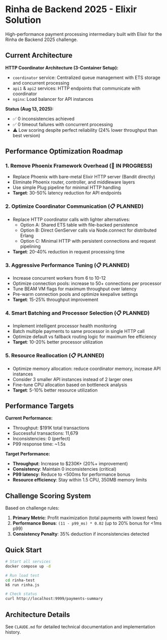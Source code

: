 # Rinha de Backend 2025 - Elixir Solution

High-performance payment processing intermediary built with Elixir for the Rinha de Backend 2025 challenge.

## Current Architecture

**HTTP Coordinator Architecture (3-Container Setup):**
- `coordinator` service: Centralized queue management with ETS storage and concurrent processing
- `api1` & `api2` services: HTTP endpoints that communicate with coordinator 
- `nginx`: Load balancer for API instances

**Status (Aug 13, 2025):**
- ✅ 0 inconsistencies achieved
- ✅ 0 timeout failures with concurrent processing
- ⚠️ Low scoring despite perfect reliability (24% lower throughput than best version)

## Performance Optimization Roadmap

### 1. **Remove Phoenix Framework Overhead** (🚧 IN PROGRESS)
- Replace Phoenix with bare-metal Elixir HTTP server (Bandit directly)
- Eliminate Phoenix router, controller, and middleware layers
- Use simple Plug pipeline for minimal HTTP handling
- **Target**: 30-50% latency reduction for API endpoints

### 2. **Optimize Coordinator Communication** (📋 PLANNED)
- Replace HTTP coordinator calls with lighter alternatives:
  - Option A: Shared ETS table with file-backed persistence
  - Option B: Direct GenServer calls via Node.connect for distributed Erlang
  - Option C: Minimal HTTP with persistent connections and request pipelining
- **Target**: 20-40% reduction in request processing time

### 3. **Aggressive Performance Tuning** (📋 PLANNED)
- Increase concurrent workers from 6 to 10-12 
- Optimize connection pools: increase to 50+ connections per processor
- Tune BEAM VM flags for maximum throughput over latency
- Pre-warm connection pools and optimize keepalive settings
- **Target**: 15-25% throughput improvement

### 4. **Smart Batching and Processor Selection** (📋 PLANNED)
- Implement intelligent processor health monitoring
- Batch multiple payments to same processor in single HTTP call
- Optimize default vs fallback routing logic for maximum fee efficiency
- **Target**: 10-20% better processor utilization

### 5. **Resource Reallocation** (📋 PLANNED)
- Optimize memory allocation: reduce coordinator memory, increase API instances
- Consider 3 smaller API instances instead of 2 larger ones
- Fine-tune CPU allocation based on bottleneck analysis
- **Target**: 5-10% better resource utilization

## Performance Targets

**Current Performance:**
- Throughput: $191K total transactions
- Successful transactions: 11,679
- Inconsistencies: 0 (perfect)
- P99 response time: ~1.5s

**Target Performance:**
- **Throughput**: Increase to $230K+ (20%+ improvement)
- **Consistency**: Maintain 0 inconsistencies (critical)
- **P99 latency**: Reduce to <500ms for performance bonus
- **Resource efficiency**: Stay within 1.5 CPU, 350MB memory limits

## Challenge Scoring System

Based on challenge rules:
1. **Primary Metric**: Profit maximization (total payments with lowest fees)
2. **Performance Bonus**: `(11 - p99_ms) * 0.02` (up to 20% bonus for <1ms p99)
3. **Consistency Penalty**: 35% deduction if inconsistencies detected

## Quick Start

```bash
# Start all services
docker compose up -d

# Run load test
cd rinha-test
k6 run rinha.js

# Check status
curl http://localhost:9999/payments-summary
```

## Architecture Details

See `CLAUDE.md` for detailed technical documentation and implementation history.
